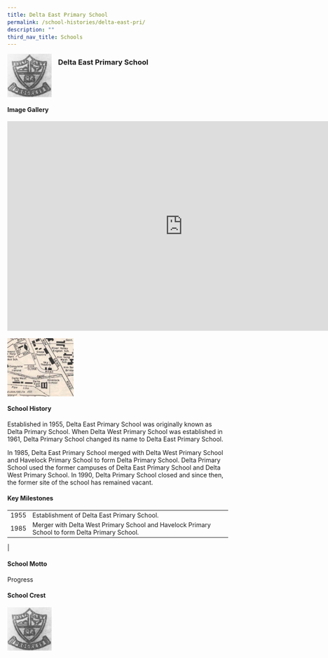 ```yaml
---
title: Delta East Primary School
permalink: /school-histories/delta-east-pri/
description: ""
third_nav_title: Schools
---
```

<img align="left" style="width:20%;margin-right:15px;" src="/images/deltaeastpri1.png">

### **Delta East Primary School**

<br clear="left">

#### **Image Gallery**
<iframe src="https://docs.google.com/presentation/d/e/2PACX-1vRTtsJE3T-pVueSH-0PAa2yvaR-9hkyuFCHCCeIr7uQDLmLG_RaMKd9fct457ylKvG5Tc44YODT0xPy/embed?start=false&amp;loop=true&amp;delayms=5000" frameborder="0" width="800" height="479" allowfullscreen="true"></iframe>

<p><a href="/images/deltaeastpri2.jpg">  
<img align="left" style="width:30%;margin-right:15px;" src="/images/deltaeastpri2.jpg">
</a></p>

<br clear="left">

#### **School History**
Established in 1955, Delta East Primary School was originally known as Delta Primary School. When Delta West Primary School was established in 1961, Delta Primary School changed its name to Delta East Primary School.

In 1985, Delta East Primary School merged with Delta West Primary School and Havelock Primary School to form Delta Primary School. Delta Primary School used the former campuses of Delta East Primary School and Delta West Primary School. In 1990, Delta Primary School closed and since then, the former site of the school has remained vacant.

#### **Key Milestones**

|  |  |
|:---:|---|
| 1955 | Establishment of Delta East Primary School. |
| 1985 | Merger with Delta West Primary School and Havelock Primary School to form Delta Primary School. |
|

#### **School Motto**
Progress

#### **School Crest**
<img align="left" style="width:20%;margin-right:15px;" src="/images/deltaeastpri1.png">

<br clear="left">
